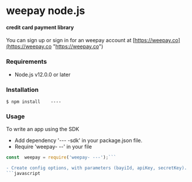 
# weepay node.js 
#### credit card payment library


You can sign up or sign in for an weepay account at [https://weepay.co](https://weepay.co "https://weepay.co")
### Requirements
- Node.js v12.0.0 or later

### Installation

`$ npm install    ----`

### Usage
To write an app using the SDK
- Add dependency '--- -sdk' in your package.json file. 
- Require 'weepay- --' in your file


```javascript
const  weepay = require('weepay- ---');```

- Create config options, with parameters (bayiId, apiKey, secretKey).
```javascript 

```
